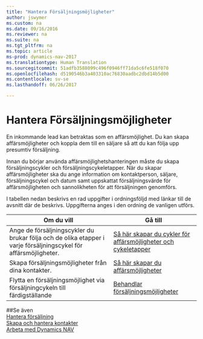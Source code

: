 ```yaml
---
title: "Hantera Försäljningsmöjligheter"
author: jswymer
ms.custom: na
ms.date: 09/16/2016
ms.reviewer: na
ms.suite: na
ms.tgt_pltfrm: na
ms.topic: article
ms-prod: dynamics-nav-2017
ms.translationtype: Human Translation
ms.sourcegitcommit: 51adfb3588099c496f0946ff71da5c6fe518f070
ms.openlocfilehash: d5190546b3a403310ac76830aadbc2dbd14b5d00
ms.contentlocale: sv-se
ms.lasthandoff: 06/26/2017

---
```

# <a name="manage-sales-opportunities"></a>Hantera Försäljningsmöjligheter
En inkommande lead kan betraktas som en affärsmöjlighet. Du kan skapa affärsmöjligheter och koppla dem till en säljare så att du kan följa upp presumtiv försäljning.

Innan du börjar använda affärsmöjlighetshanteringen måste du skapa försäljningscykler och försäljningscykeletapper. När du skapar affärsmöjligheter ska du ange information om kontaktperson, säljare, försäljningscykel och datum samt uppskattat försäljningsvärde för affärsmöjligheten och sannolikheten för att försäljningen genomförs.

I tabellen nedan beskrivs en rad uppgifter i ordningsföljd med länkar till de avsnitt där de beskrivs. Uppgifterna anges i den ordning de vanligen utförs.

|Om du vill |Gå till |
|---|-----|
|Ange de försäljningscykler du brukar följa och de olika etapper i varje försäljningscykel för affärsmöjligheter.|[Så här skapar du cykler för affärsmöjligheter och cykeletapper](marketing-how-setup-opportunity-sales-cycles-stages.md)|
|Skapa försäljningsmöjligheter från dina kontakter.|[Så här skapar du affärsmöjligheter](marketing-how-create-opportunities.md)|
|Flytta en försäljningsmöjlighet via försäljningcykeln till färdigställande|[Behandlar försäljningsmöjligheter](marketing-processing-sales-opportunities.md)|


##<a name="see-also"></a>Se även  
[Hantera försäljning](sales-manage-sales.md)  
[Skapa och hantera kontakter](marketing-contacts.md)  
[Arbeta med Dynamics NAV](ui-work-product.md)

